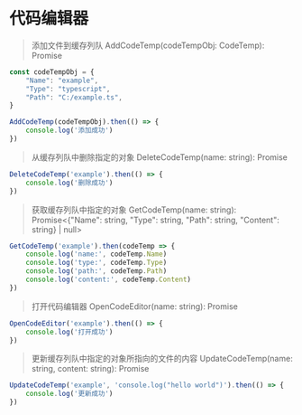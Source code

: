 # 代码编辑器

> 添加文件到缓存列队
> AddCodeTemp(codeTempObj: CodeTemp): Promise<void>

```typescript
const codeTempObj = {
    "Name": "example",
    "Type": "typescript",
    "Path": "C:/example.ts",
}

AddCodeTemp(codeTempObj).then(() => {
    console.log('添加成功')
})
```

> 从缓存列队中删除指定的对象
> DeleteCodeTemp(name: string): Promise<void>

```typescript
DeleteCodeTemp('example').then(() => {
    console.log('删除成功')
})
```

> 获取缓存列队中指定的对象
> GetCodeTemp(name: string): Promise<{"Name": string, "Type": string, "Path": string, "Content": string} | null>

```typescript
GetCodeTemp('example').then(codeTemp => {
    console.log('name:', codeTemp.Name)
    console.log('type:', codeTemp.Type)
    console.log('path:', codeTemp.Path)
    console.log('content:', codeTemp.Content)
})
```

> 打开代码编辑器
> OpenCodeEditor(name: string): Promise<void>

```typescript
OpenCodeEditor('example').then(() => {
    console.log('打开成功')
})
```

> 更新缓存列队中指定的对象所指向的文件的内容
> UpdateCodeTemp(name: string, content: string): Promise<void>

```typescript
UpdateCodeTemp('example', 'console.log("hello world")').then(() => {
    console.log('更新成功')
})
```